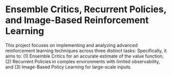 # Ensemble Critics, Recurrent Policies, and Image-Based Reinforcement Learning

This project focuses on implementing and analyzing advanced reinforcement learning techniques across three distinct tasks: Specifically, it aims to: 
(1) Ensemble Critics for an accurate estimate of the value function, 
(2) Recurrent Policies in complex environments with limited observability, and 
(3) Image-Based Policy Learning for large-scale inputs.

